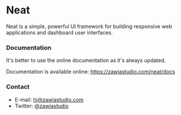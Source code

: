 # Neat
Neat is a simple, powerful UI framework for building responsive 
web applications and dashboard user interfaces.

### Documentation
It's better to use the online documentation as it's always updated.

Documentation is available online: https://zawiastudio.com/neat/docs

### Contact
- E-mail: hi@zawiastudio.com
- Twitter: [@zawiastudio](https://twitter.com/zawiastudio)